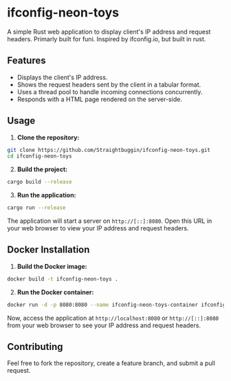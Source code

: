 # ifconfig-neon-toys

A simple Rust web application to display client's IP address and request headers. Primarly built for funi. Inspired by ifconfig.io, but built in rust. 

## Features

- Displays the client's IP address.
- Shows the request headers sent by the client in a tabular format.
- Uses a thread pool to handle incoming connections concurrently.
- Responds with a HTML page rendered on the server-side.



## Usage

1. **Clone the repository:**
```bash
git clone https://github.com/Straightbuggin/ifconfig-neon-toys.git
cd ifconfig-neon-toys
```

2. **Build the project:**
```bash
cargo build --release
```

3. **Run the application:**
```bash
cargo run --release
```

The application will start a server on `http://[::]:8080`. Open this URL in your web browser to view your IP address and request headers.


## Docker Installation

1. **Build the Docker image:**
```bash
docker build -t ifconfig-neon-toys .
```

2. **Run the Docker container:**
```bash
docker run -d -p 8080:8080 --name ifconfig-neon-toys-container ifconfig-neon-toys
```

Now, access the application at `http://localhost:8080` or `http://[::]:8080` from your web browser to see your IP address and request headers.

## Contributing

Feel free to fork the repository, create a feature branch, and submit a pull request.
